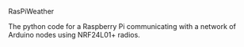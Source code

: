 RasPiWeather

The python code for a Raspberry Pi communicating with a network of Arduino nodes using NRF24L01+ radios.

